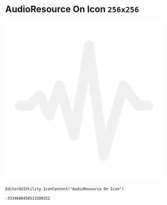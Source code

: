 # AudioResource On Icon `256x256`
<img src="/img/AudioResource%20On%20Icon.png" width=512 height=512>

``` CSharp
EditorGUIUtility.IconContent("AudioResource On Icon")
```
```
-3334688450513209252
```
